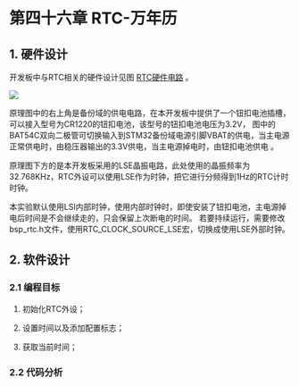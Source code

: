 # 第四十六章 RTC-万年历

## 1. 硬件设计

开发板中与RTC相关的硬件设计见图 [RTC硬件电路](https://doc.embedfire.com/mcu/stm32/f103zhinanzhe/std/zh/latest/book/RTC.html#id12) 。

![](https://doc.embedfire.com/mcu/stm32/f103zhinanzhe/std/zh/latest/_images/RTC004.jpg)

原理图中的右上角是备份域的供电电路，在本开发板中提供了一个钮扣电池插槽，可以接入型号为CR1220的钮扣电池，该型号的钮扣电池电压为3.2V， 图中的BAT54C双向二极管可切换输入到STM32备份域电源引脚VBAT的供电，当主电源正常供电时，由稳压器输出的3.3V供电，当主电源掉电时，由钮扣电池供电 。

原理图下方的是本开发板采用的LSE晶振电路，此处使用的晶振频率为32.768KHz，RTC外设可以使用LSE作为时钟，把它进行分频得到1Hz的RTC计时时钟。

本实验默认使用LSI内部时钟，使用内部时钟时，即使安装了钮扣电池，主电源掉电后时间是不会继续走的，只会保留上次断电的时间。 若要持续运行，需要修改bsp_rtc.h文件，使用RTC_CLOCK_SOURCE_LSE宏，切换成使用LSE外部时钟。

## 2. 软件设计

### 2.1 编程目标

1. 初始化RTC外设；

2. 设置时间以及添加配置标志；

3. 获取当前时间；

### 2.2 代码分析


